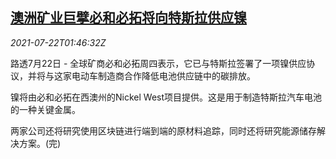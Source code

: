 <!--1626919264000-->
[澳洲矿业巨擘必和必拓将向特斯拉供应镍](https://cn.reuters.com/article/bhp-tesla-nickel-0722-idCNKBS2ES03W)
------

<div><i>2021-07-22T01:46:32Z</i></div><p>路透7月22日 - 全球矿商必和必拓周四表示，它已与特斯拉签署了一项镍供应协议，并将与这家电动车制造商合作降低电池供应链中的碳排放。</p><p>镍将由必和必拓在西澳州的Nickel West项目提供。这是用于制造特斯拉汽车电池的一种关键金属。</p><p>两家公司还将研究使用区块链进行端到端的原材料追踪，同时还将研究能源储存解决方案。(完)</p>
